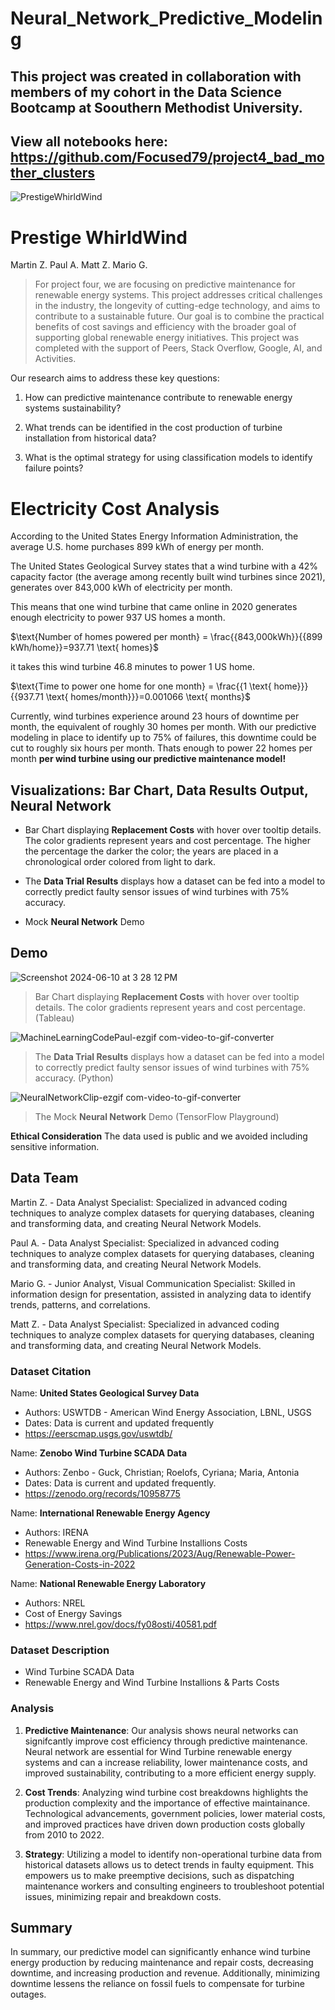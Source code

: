 # Neural_Network_Predictive_Modeling
## This project was created in collaboration with members of my cohort in the Data Science Bootcamp at Soouthern Methodist University.
## View all notebooks here: https://github.com/Focused79/project4_bad_mother_clusters


![PrestigeWhirldWind](https://github.com/Focused79/project4_bad_mother_clusters/assets/152096353/512d8d52-55da-4287-8323-6438d25b5a5e)


# Prestige WhirldWind
Martin Z. Paul A. Matt Z. Mario G. 

> For project four, we are focusing on predictive maintenance for renewable energy systems. This project addresses critical challenges in the industry, the longevity of cutting-edge technology, and aims to contribute to a sustainable future. Our goal is to combine the practical benefits of cost savings and efficiency with the broader goal of supporting global renewable energy initiatives. This project was completed with the support of Peers, Stack Overflow, Google, AI, and Activities. 

Our research aims to address these key questions:

1. How can predictive maintenance contribute to renewable energy systems sustainability?

2. What trends can be identified in the cost production of turbine installation from historical data?

3. What is the optimal strategy for using classification models to identify failure points?

# Electricity Cost Analysis

According to the United States Energy Information Administration, the average U.S. home purchases 899 kWh of energy per month.

The United States Geological Survey states that a wind turbine with a 42% capacity factor (the average among recently built wind turbines since 2021), generates over 843,000 kWh of electricity per month. 

This means that one wind turbine that came online in 2020 generates enough electricity to power 937 US homes a month.


$\text{Number of homes powered per month} = \frac{{843,000kWh}}{{899 kWh/home}}=937.71 \text{ homes}$



it takes this wind turbine 46.8 minutes to power 1 US home.



$\text{Time to power one home for one month} = \frac{{1 \text{ home}}}{{937.71 \text{ homes/month}}}=0.001066 \text{ months}$



Currently, wind turbines experience around 23 hours of downtime per month, the equivalent of roughly 30 homes per month. With our predictive modeling in place to identify up to 75% of failures, this downtime could be cut to roughly six hours per month. Thats enough to power 22 homes per month **per wind turbine using our predictive maintenance model!**


## Visualizations: Bar Chart, Data Results Output, Neural Network


* Bar Chart displaying **Replacement Costs** with hover over tooltip details. The color gradients represent years and cost percentage. The higher the percentage the darker the color; the years are placed in a chronological order colored from light to dark.

* The **Data Trial Results** displays how a dataset can be fed into a model to correctly predict faulty sensor issues of wind turbines with 75% accuracy.

* Mock **Neural Network** Demo  



## Demo
![Screenshot 2024-06-10 at 3 28 12 PM](https://github.com/Focused79/project4_bad_mother_clusters/assets/152096353/8ccf3151-afad-4945-8a45-868cee7e3346)

 

>Bar Chart displaying **Replacement Costs** with hover over tooltip details. The color gradients represent years and cost percentage. (Tableau)

![MachineLearningCodePaul-ezgif com-video-to-gif-converter](https://github.com/Focused79/project4_bad_mother_clusters/assets/152096353/1a9f4566-c14e-4ab0-b9ef-41c227df5d4c)

>The **Data Trial Results** displays how a dataset can be fed into a model to correctly predict faulty sensor issues of wind turbines with 75% accuracy. (Python)

![NeuralNetworkClip-ezgif com-video-to-gif-converter](https://github.com/Focused79/project4_bad_mother_clusters/assets/152096353/6948d743-67d4-4ce0-a140-06947e5df0d6)

>The Mock **Neural Network** Demo  (TensorFlow Playground) 




 **Ethical Consideration**
 The data used is public and we avoided including sensitive information.

## Data Team
Martin Z. - Data Analyst Specialist: Specialized in advanced coding techniques to analyze complex datasets for querying databases, cleaning and transforming data, and creating Neural Network Models.

Paul A. - Data Analyst Specialist: Specialized in advanced coding techniques to analyze complex datasets for querying databases, cleaning and transforming data, and creating Neural Network Models.

Mario G. - Junior Analyst, Visual Communication Specialist: Skilled in information design for presentation, assisted in analyzing data to identify trends, patterns, and correlations. 

Matt Z. - Data Analyst Specialist: Specialized in advanced coding techniques to analyze complex datasets for querying databases, cleaning and transforming data, and creating Neural Network Models. 

### Dataset Citation

Name: **United States Geological Survey Data**
  - Authors: USWTDB -  American Wind Energy Association, LBNL, USGS 
  - Dates: Data is current and updated frequently
  - https://eerscmap.usgs.gov/uswtdb/ 

 Name: **Zenobo Wind Turbine SCADA Data**
  - Authors: Zenbo - Guck, Christian; Roelofs, Cyriana; Maria, Antonia 
  - Dates: Data is current and updated frequently. 
  - https://zenodo.org/records/10958775 

  Name: **International Renewable Energy Agency**
  - Authors: IRENA
  - Renewable Energy and Wind Turbine Installions Costs
  - https://www.irena.org/Publications/2023/Aug/Renewable-Power-Generation-Costs-in-2022
    
  Name: **National Renewable Energy Laboratory**
  - Authors: NREL
  - Cost of Energy Savings
  - https://www.nrel.gov/docs/fy08osti/40581.pdf

### Dataset Description
- Wind Turbine SCADA Data
- Renewable Energy and Wind Turbine Installions & Parts Costs



### Analysis
1. **Predictive Maintenance**: Our analysis shows neural networks can signifcantly improve cost efficiency through predictive maintenance. Neural network are essential for Wind Turbine renewable energy systems and can a increase reliability, lower maintenance costs, and improved sustainability, contributing to a more efficient energy supply.

2. **Cost Trends**: Analyzing wind turbine cost breakdowns highlights the production complexity and the importance of effective maintainance. Technological advancements, government policies, lower material costs, and improved practices have driven down production costs globally from 2010 to 2022. 

3. **Strategy**: Utilizing a model to identify non-operational turbine data from historical datasets allows us to detect trends in faulty equipment. This empowers us to make preemptive decisions, such as dispatching maintenance workers and consulting engineers to troubleshoot potential issues, minimizing repair and breakdown costs.

## Summary 
In summary, our predictive model can significantly enhance wind turbine energy production by reducing maintenance and repair costs, decreasing downtime, and increasing production and revenue. Additionally, minimizing downtime lessens the reliance on fossil fuels to compensate for turbine outages.




